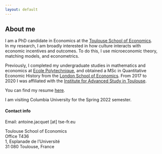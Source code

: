 ```yaml
---
layout: default
---
```


## About me

I am a PhD candidate in Economics at the [Toulouse School of Economics](https://www.tse-fr.eu).  
In my research, I am broadly interested in how culture interacts with economic incentives and outcomes.
To do this, I use microeconomic theory, matching models, and econometrics.

Previously, I completed my undergraduate studies in mathematics and economics at [Ecole Polytechnique](https://www.polytechnique.edu), and obtained a MSc in Quantitative Economic History from the [London School of Economics](https://www.lse.ac.uk). From 2017 to 2020 I was affiliated with the [Institute for Advanced Study in Toulouse](https://www.iast.fr).

You can find my resume [here](assets/images/CV_AJacquet.pdf).  

I am visiting Columbia University for the Spring 2022 semester.


#### Contact info

Email: antoine.jacquet \[at\] tse-fr.eu

Toulouse School of Economics  
Office T436  
1, Esplanade de l’Université  
31 080 Toulouse, France
